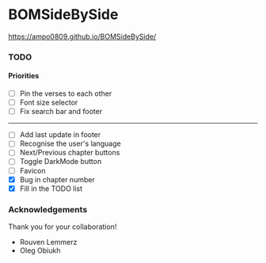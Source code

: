 # BOMSideBySide
https://ampo0809.github.io/BOMSideBySide/

### TODO
#### Priorities
- [ ] Pin the verses to each other
- [ ] Font size selector
- [ ] Fix search bar and footer
-----------------------------------------------
- [ ] Add last update in footer
- [ ] Recognise the user's language
- [ ] Next/Previous chapter buttons
- [ ] Toggle DarkMode button
- [ ] Favicon
- [x] Bug in chapter number
- [x] Fill in the TODO list

### Acknowledgements
Thank you for your collaboration!
- Rouven Lemmerz
- Oleg Obiukh